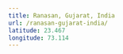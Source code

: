 ```yaml
---
title: Ranasan, Gujarat, India
url: /ranasan-gujarat-india/
latitude: 23.467
longitude: 73.114
---
```

